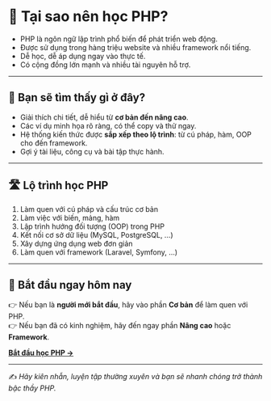 # 🚀 Tại sao nên học PHP?

- PHP là ngôn ngữ lập trình phổ biến để phát triển web động.  
- Được sử dụng trong hàng triệu website và nhiều framework nổi tiếng.  
- Dễ học, dễ áp dụng ngay vào thực tế.  
- Có cộng đồng lớn mạnh và nhiều tài nguyên hỗ trợ.

---

## 🌟 Bạn sẽ tìm thấy gì ở đây?

- Giải thích chi tiết, dễ hiểu từ **cơ bản đến nâng cao**.  
- Các ví dụ minh họa rõ ràng, có thể copy và thử ngay.  
- Hệ thống kiến thức được **sắp xếp theo lộ trình**: từ cú pháp, hàm, OOP cho đến framework.  
- Gợi ý tài liệu, công cụ và bài tập thực hành.

---

## 🛣️ Lộ trình học PHP

1. Làm quen với cú pháp và cấu trúc cơ bản  
2. Làm việc với biến, mảng, hàm  
3. Lập trình hướng đối tượng (OOP) trong PHP  
4. Kết nối cơ sở dữ liệu (MySQL, PostgreSQL, …)  
5. Xây dựng ứng dụng web đơn giản  
6. Làm quen với framework (Laravel, Symfony, …)

---

## 🎯 Bắt đầu ngay hôm nay

👉 Nếu bạn là **người mới bắt đầu**, hãy vào phần **Cơ bản** để làm quen với PHP.  
👉 Nếu bạn đã có kinh nghiệm, hãy đến ngay phần **Nâng cao** hoặc **Framework**.

[**Bắt đầu học PHP →**](/programming/php/string-functions)

---

✍️ *Hãy kiên nhẫn, luyện tập thường xuyên và bạn sẽ nhanh chóng trở thành bậc thầy PHP.*

